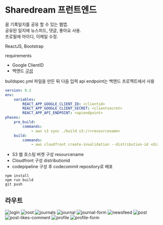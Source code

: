 # Sharedream 프런트엔드

꿈 기록일지를 공유 할 수 있는 웹앱.<br>
공유된 일지에 뉴스피드, 댓글, 좋아요 사용.<br>
프로필에 아이디, 이메일 수정.

ReactJS, Bootstrap

requirements

-   Google ClientID
-   백엔드 [구성](https://github.com/swc617/dream-journal-backend)

buildspec.yml 파일을 만든 뒤 다음 입력
api endpoint는 백엔드 프로젝트에서 사용

```yml
version: 0.2
env:
    variables:
        REACT_APP_GOOGLE_CLIENT_ID: <clientid>
        REACT_APP_GOOGLE_CLIENT_SECRET: <clientsecret>
        REACT_APP_API_ENDPOINT: <apiendpoint>
phases:
    pre_build:
        commands:
            - aws s3 sync ./build s3://<resourcename>
    build:
        commands:
            - aws cloudfront create-invalidation --distribution-id <distributionid> --paths "/*"
```

* S3 웹 호스팅 버켓 구성 resourcename
* Cloudfront 구성 distributionid
* codepipeline 구성 후 codecommit repository로 배포

```console
npm install
npm run build
git push
```

## 라우트
![login](https://user-images.githubusercontent.com/40656716/193016620-54de8835-e817-40e8-8498-4e22bd73bd60.png)
![root](https://user-images.githubusercontent.com/40656716/193016885-3de64f9d-1f13-4364-b0d4-81863423f924.png)
![journals](https://user-images.githubusercontent.com/40656716/193016930-45bcd5a7-491d-4917-95f0-5d714b34b847.png)
![journal](https://user-images.githubusercontent.com/40656716/193016951-ecb8f3e1-495e-46dc-9afa-0ad6da8e5654.png)
![journal-form](https://user-images.githubusercontent.com/40656716/193016974-27ed5396-e5dd-4654-bd2a-267250c1e194.png)
![newsfeed](https://user-images.githubusercontent.com/40656716/193017069-0565afb4-4590-451e-bf92-9dfa99b6256e.png)
![post](https://user-images.githubusercontent.com/40656716/193017104-1d4a1e3b-7e14-477e-a0d7-3aa5a8f45f27.png)
![post-likes-comment](https://user-images.githubusercontent.com/40656716/193017131-24f38fa4-ce01-49b9-9a9b-c4a6f0df88a2.png)
![profile](https://user-images.githubusercontent.com/40656716/193017150-77c13bca-cab1-475f-aec9-2aafb1ea8b39.png)
![profile-form](https://user-images.githubusercontent.com/40656716/193017176-91877146-3439-47fb-ac61-0af8c2ab96f2.png)


